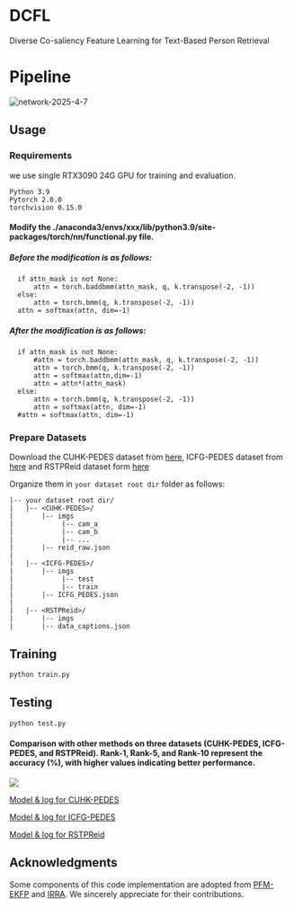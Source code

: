 # DCFL
Diverse Co-saliency Feature Learning for Text-Based Person Retrieval
# Pipeline

![network-2025-4-7](https://github.com/user-attachments/assets/f0c1fed5-f2b3-447c-a1c9-2d495cddac6c)


## Usage
### Requirements
we use single RTX3090 24G GPU for training and evaluation. 
```
Python 3.9
Pytorch 2.0.0 
torchvision 0.15.0
```
#### Modify the ./anaconda3/envs/xxx/lib/python3.9/site-packages/torch/nn/functional.py file.
##### Before the modification is as follows:
```
  if attn_mask is not None:
      attn = torch.baddbmm(attn_mask, q, k.transpose(-2, -1))
  else:
      attn = torch.bmm(q, k.transpose(-2, -1))     
  attn = softmax(attn, dim=-1)
```
##### After the modification is as follows:
```
  if attn_mask is not None:
      #attn = torch.baddbmm(attn_mask, q, k.transpose(-2, -1))
      attn = torch.bmm(q, k.transpose(-2, -1))
      attn = softmax(attn,dim=-1)
      attn = attn*(attn_mask)
  else:
      attn = torch.bmm(q, k.transpose(-2, -1))
      attn = softmax(attn, dim=-1)
  #attn = softmax(attn, dim=-1)
```


### Prepare Datasets
Download the CUHK-PEDES dataset from [here](https://github.com/ShuangLI59/Person-Search-with-Natural-Language-Description), ICFG-PEDES dataset from [here](https://github.com/zifyloo/SSAN) and RSTPReid dataset form [here](https://github.com/NjtechCVLab/RSTPReid-Dataset)

Organize them in `your dataset root dir` folder as follows:
```
|-- your dataset root dir/
|   |-- <CUHK-PEDES>/
|       |-- imgs
|            |-- cam_a
|            |-- cam_b
|            |-- ...
|       |-- reid_raw.json
|
|   |-- <ICFG-PEDES>/
|       |-- imgs
|            |-- test
|            |-- train 
|       |-- ICFG_PEDES.json
|
|   |-- <RSTPReid>/
|       |-- imgs
|       |-- data_captions.json
```

## Training
```python
python train.py
```
## Testing

```python
python test.py
```
#### Comparison with other methods on three datasets (CUHK-PEDES, ICFG-PEDES, and RSTPReid). Rank-1, Rank-5, and Rank-10 represent the accuracy (%), with higher values indicating better performance.
![](images/res.png)




[Model & log for CUHK-PEDES](https://drive.google.com/file/d/1OBhFhpZpltRMZ88K6ceNUv4vZgevsFCW/view?usp=share_link)

[Model & log for ICFG-PEDES](https://drive.google.com/file/d/1Y3D7zZsKPpuEHWJ9nVecUW-HaKdjDI9g/view?usp=share_link)

[Model & log for RSTPReid](https://drive.google.com/file/d/1LpUHkLErEWkJiXyWYxWwiK-8Fz1_1QGY/view?usp=share_link)



## Acknowledgments
Some components of this code implementation are adopted from [PFM-EKFP](https://github.com/lhf12278/PFM-EKFP) and [IRRA](https://github.com/BrandonHanx/TextReID). We sincerely appreciate for their contributions.
